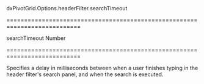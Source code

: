 <!--id-->dxPivotGrid.Options.headerFilter.searchTimeout<!--/id-->
===========================================================================
<!--default-->searchTimeout<!--/default-->
<!--type-->Number<!--/type-->
===========================================================================

<!--shortDescription-->
Specifies a delay in milliseconds between when a user finishes typing in the header filter's search panel, and when the search is executed.
<!--/shortDescription-->

<!--fullDescription-->

<!--/fullDescription-->